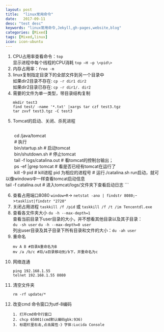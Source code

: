 ```yaml
---
layout: post
title:  "linux常用命令"
date:   2017-09-11
desc: "test desc"
keywords: "linux常用命令,Jekyll,gh-pages,website,blog"
categories: [Mixed]
tags: [Mixed,linux]
icon: icon-ubuntu
---
```


1. CPU占用率查看命令：`top`  
   显示进程中每个线程的CPU消耗 `top –H –p \<pid\>`  
2. 内存占用率：`free -m`  
3. linux复制指定目录下的全部文件到另一个目录中  
    如果dir2目录不存在: `cp -r dir1 dir2`  
    如果dir2目录已存在: `cp -r dir1/. dir2`
4. 需要的文件为单一类型，带目录结构复制  
    ```shell
    mkdir test3  
    find test/ -name '*.txt' |xargs tar czf test3.tgz  
    tar zxvf test3.tgz -C test3
    ```
5. Tomcat的启动、关闭、杀死进程  
    ```shell
　　cd /java/tomcat  
　　# 执行  
　　bin/startup.sh # 启动tomcat  
　　bin/shutdown.sh # 停止tomcat  
　　tail -f logs/catalina.out # 看tomcat的控制台输出；  　　  
　　ps -ef |grep tomcat  # 看是否已经有tomcat在运行了  
　　kill -9 pid # kill进程 pid 为相应的进程号 
    # 运行./catalina.sh run启动，就可以像windows中一样查看tomcat启动信息       
    tail -f catalina.out  # 进入tomcat/logs/文件夹下查看启动日志 
    ```

6. 查看占用端口8080 `window+R`-> `netstat -ano | findstr 8080;`->`tasklist|findstr "2720"`
7. 关闭占用进程 `taskkill /f /pid` 或 `taskkill /f /t /im Tencentdl.exe` 
8. 查看各文件夹大小 `du -h --max-depth=1`  
   查看当前目录下user目录的大小，并不想看其他目录以及其子目录：  
    `du -sh user`    `du -h --max-depth=0 user`  
    列出user目录及其子目录下所有目录和文件的大小：`du -ah user`  
9. 重命名
    ```shell
    mv A B #目录A重命名为B
    mv /a /b/c #将/a目录移动到/b下，并重命名为c
    ```
10. 网络连通
    ```shell
    ping 192.168.1.55 
    telnet 192.168.1.55 8080
    ```
11. 清空文件夹
    ```shell
    rm -rf update/*
    ```
12. 改变cmd 命令窗口为utf-8编码
    ```
    1. 打开cmd命令行窗口
    2. chcp 65001(cmd默认编码gbk:936)    
    3. 标题栏里右击,点击属性-》字体:Lucida Console
    ```


